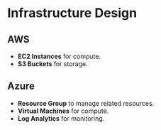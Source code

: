 
# Infrastructure Design

## AWS
- **EC2 Instances** for compute.
- **S3 Buckets** for storage.

## Azure
- **Resource Group** to manage related resources.
- **Virtual Machines** for compute.
- **Log Analytics** for monitoring.
